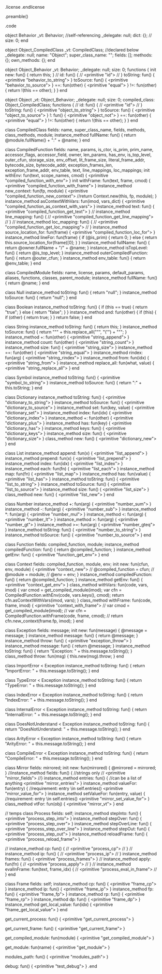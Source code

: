 .license
.endlicense

.preamble()

.code

  object Behavior
    _vt: Behavior; //self-referencing
    _delegate: null;
    dict: {};
//    size: 0;
  end

  object Object_CompiledClass
    _vt: CompiledClass; //declared below
    _delegate: null;
    name: "Object";
    super_class_name: "";
    fields: [];
    methods: {};
    own_methods: {};
  end

  object Object_Behavior
    _vt: Behavior;
    _delegate: null;
    size: 0;
    functions {
      init new: fun() {
        return this;
      }
       // id: fun() {
       //   <primitive "id">
       // }
       toString: fun() {
         <primitive "behavior_to_string">
       }
       toSource: fun() {
         <primitive "behavior_to_source">
       }
       ==: fun(other) {
         <primitive "equal">
       }
       !=: fun(other) {
         return !(this == other);
       }
    }
  end

  object Object
    _vt: Object_Behavior;
    _delegate: null;
    size: 0;
    compiled_class: Object_CompiledClass;
    functions {
       // id: fun() {
       //   <primitive "id">
       // }
       toString: fun() {
         <primitive "object_to_string">
       }
       toSource: fun() {
         <primitive "object_to_source">
       }
       !: fun() {
         <primitive "object_not">
       }
       ==: fun(other) {
         <primitive "equal">
       }
       !=: fun(other) {
         return !(this == other);
       }
    }
  end

  class CompiledClass
    fields: name, super_class_name, fields,
            methods, class_methods, module;
    instance_method fullName: fun() {
      return @module.fullName() + ":" + @name;
    }
  end

  class CompiledFunction
   fields: name, params, is_ctor, is_prim, prim_name, accessor_flags,
           accessor_field, owner, len_params, has_env, is_top_level,
           outer_cfun, storage_size, env_offset, lit_frame_size,
           literal_frame_addr, bytecode_size, bytecode_addr,
           exception_frames_len, exception_frame_addr,
           env_table, text, line_mappings,
           loc_mappings;
    init withEnv: fun(text, scope_names, cmod) {
      <primitive "compiled_function_with_env">
    }
    init withFrame: fun(text, frame, cmod) {
      <primitive "compiled_function_with_frame">
    }
    instance_method new_context: fun(fp, module) {
      <primitive "compiled_function_new_context">
      //return Context.new(this, fp, module);
    }
    instance_method asContextWithVars: fun(imod, vars_dict) {
      <primitive "compiled_function_as_context_with_vars">
    }
    instance_method text: fun() {
      <primitive "compiled_function_get_text">
    }
    // instance_method line_mapping: fun() {
    //   <primitive "compiled_function_get_line_mapping">
    // }
    // instance_method loc_mapping: fun() {
    //   <primitive "compiled_function_get_loc_mapping">
    // }
    instance_method source_location_for: fun(frame) {
      <primitive "compiled_function_loc_for">
    }
    instance_method lineFor: fun(frame) {
      if (@is_prim) {
        return 0;
      } else {
        return this.source_location_for(frame)[0];
      }
    }
    instance_method fullName: fun() {
      return @owner.fullName + "/" + @name;
    }
    instance_method isTopLevel: fun() {
      return @is_top_level;
    }
    instance_method outerCompiledFunction: fun() {
      return @outer_cfun;
    }
    instance_method env_table: fun() {
      return @env_table;
    }
  end

  class CompiledModule
   fields: name, license, params, default_params, aliases, functions, classes,
           parent_module;
  instance_method fullName: fun() {
    return @name;
  }
  end

  class Null
    instance_method toString: fun() {
      return "null";
    }
    instance_method toSource: fun() {
      return "null";
    }
  end

  class Boolean
  instance_method toString: fun() {
    if (this == true) {
      return "true";
    } else {
      return "false";
    }
  }
  instance_method and: fun(other) {
    if (this) {
      if (other) {
         return true;
      }
    }
    return false;
  }
  end

  class String
  instance_method toString: fun() {
    return this;
  }
  instance_method toSource: fun() {
    return "\"" + this.replace_all("\"", "\\"") + "\"";
  }
  instance_method +: fun(other) {
    <primitive "string_append">
  }
  instance_method count: fun(other) {
    <primitive "string_count">
  }
  instance_method size: fun() {
    <primitive "string_size">
  }
  instance_method ==: fun(other) {
    <primitive "string_equal">
  }
  instance_method rindex: fun(arg) {
    <primitive "string_rindex">
  }
  instance_method from: fun(idx) {
    <primitive "string_from">
  }
  instance_method replace_all: fun(what, value) {
    <primitive "string_replace_all">
  }
  end

  class Symbol
  instance_method toString: fun() {
    <primitive "symbol_to_string">
  }
  instance_method toSource: fun() {
    return ":" + this.toString;
  }
  end

  class Dictionary
  instance_method toString: fun() {
    <primitive "dictionary_to_string">
  }
  instance_method toSource: fun() {
    <primitive "dictionary_to_source">
  }
  instance_method set: fun(key, value) {
    <primitive "dictionary_set">
  }
  instance_method index: fun(idx) {
    <primitive "dictionary_index">
  }
  instance_method +: fun(other) {
    <primitive "dictionary_plus">
  }
  instance_method has: fun(key) {
    <primitive "dictionary_has">
  }
  instance_method keys: fun() {
    <primitive "dictionary_keys">
  }
  instance_method size: fun() {
    <primitive "dictionary_size">
  }
  class_method new: fun() {
    <primitive "dictionary_new">
  }
  end

  class List
  instance_method append: fun(x) {
    <primitive "list_append">
  }
  instance_method prepend: fun(x) {
    <primitive "list_prepend">
  }
  instance_method index: fun(idx) {
    <primitive "list_index">
  }
  instance_method each: fun(fn) {
    <primitive "list_each">
  }
  instance_method map: fun(fn) {
    <primitive "list_map">
  }
  instance_method has: fun(value) {
    <primitive "list_has">
  }
  instance_method toString: fun() {
    <primitive "list_to_string">
  }
  instance_method toSource: fun() {
    <primitive "list_to_source">
  }
  instance_method size: fun() {
    <primitive "list_size">
  }
  class_method new: fun() {
    <primitive "list_new">
  }
  end

  class Number
    instance_method +: fun(arg) {
      <primitive "number_sum">
    }
    instance_method -: fun(arg) {
      <primitive "number_sub">
    }
    instance_method *: fun(arg) {
      <primitive "number_mul">
    }
    instance_method <: fun(arg) {
      <primitive "number_lt">
    }
    instance_method >: fun(arg) {
      <primitive "number_gt">
    }
    instance_method >=: fun(arg) {
      <primitive "number_gteq">
    }
    instance_method toString: fun() {
      <primitive "number_to_string">
    }
    instance_method toSource: fun() {
      <primitive "number_to_source">
    }
  end


  class Function
    fields: compiled_function, module;
    instance_method compiledFunction: fun() {
      return @compiled_function;
    }
    instance_method getEnv: fun() {
      <primitive "function_get_env">
    }
  end

  class Context
  fields: compiled_function, module, env;
  init new: fun(cfun, env, module) {
    <primitive "context_new">
    // @compiled_function = cfun;
    // @module = module;
    // @env = env;
  }
  instance_method compiledFunction: fun() {
    return @compiled_function;
  }
  instance_method getEnv: fun() {
    <primitive "context_get_env">
  }
  class_method withVars: fun(code, vars, imod) {
    var cmod = get_compiled_module(imod);
    var cfn = CompiledFunction.withEnv(code, vars.keys(), cmod);
    return cfn.asContextWithVars(imod, vars);
  }
  class_method withFrame: fun(code, frame, imod) {
    <primitive "context_with_frame">
    // var cmod = get_compiled_module(imod);
    // var cfn = CompiledFunction.withFrame(code, frame, cmod);
    // return cfn.new_context(frame.fp, imod);
  }
  end

class Exception
  fields: message;
  init new: fun(message) {
    @message = message;
  }
  instance_method message: fun() {
    return @message;
  }
  instance_method throw: fun() {
    <primitive "exception_throw">
  }
  instance_method message: fun() {
    return @message;
  }
  instance_method toString: fun() {
    return "Exception: " + this.message.toString();
  }
  class_method throw: fun(msg) {
    this.new(msg).throw;
  }
end

class ImportError < Exception
  instance_method toString: fun() {
    return "ImportError: " + this.message.toString();
  }
end

class TypeError < Exception
  instance_method toString: fun() {
    return "TypeError: " + this.message.toString();
  }
end

class IndexError < Exception
  instance_method toString: fun() {
    return "IndexError: " + this.message.toString();
  }
end

class InternalError < Exception
  instance_method toString: fun() {
    return "InternalError: " + this.message.toString();
  }
end


class DoesNotUnderstand < Exception
  instance_method toString: fun() {
    return "DoesNotUnderstand: " + this.message.toString();
  }
end

class ArityError < Exception
  instance_method toString: fun() {
    return "ArityError: " + this.message.toString();
  }
end

class CompileError < Exception
  instance_method toString: fun() {
    return "CompileError: " + this.message.toString();
  }
end

  class Mirror
    fields: mirrored;
    init new: fun(mirrored) {
      @mirrored = mirrored;
    }
    //instance_method fields: fun() { //strings only
    //  <primitive "mirror_fields">
    //}
    instance_method entries: fun() { //can be a list of anything
      <primitive "mirror_entries">
    }
    instance_method valueFor: fun(entry) { //requirement: entry \in self.entries()
      <primitive "mirror_value_for">
    }
    instance_method setValueFor: fun(entry, value) { //requirement: entry \in self.entries()
      <primitive "mirror_set_value_for">
    }
    class_method vtFor: fun(obj) {
      <primitive "mirror_vt">
    }
  end


// temps
  class Process
    fields: self;
  instance_method stepInto: fun() {
    <primitive "process_step_into">
  }
  instance_method stepOver: fun() {
    <primitive "process_step_over">
  }
  instance_method stepOverLine: fun() {
    <primitive "process_step_over_line">
  }
  instance_method stepOut: fun() {
    <primitive "process_step_out">
  }
  instance_method reloadFrame: fun() {
    <primitive "process_reload_frame">
  }

  // instance_method cp: fun() {
  //   <primitive "process_cp">
  // }
  // instance_method ip: fun() {
  //   <primitive "process_ip">
  // }
  instance_method frames: fun() {
    <primitive "process_frames">
  }
  // instance_method apply: fun(fn) {
  //   <primitive "process_apply">
  // }
  // instance_method evalInFrame: fun(text, frame_idx) {
  //   <primitive "process_eval_in_frame">
  // }
  end

  class Frame
  fields: self;
  instance_method cp: fun() {
    <primitive "frame_cp">
  }
  instance_method ip: fun() {
    <primitive "frame_ip">
  }
  instance_method fp: fun() {
    <primitive "frame_fp">
  }
  instance_method rp: fun() {
    <primitive "frame_rp">
  }
  instance_method dp: fun() {
    <primitive "frame_dp">
  }
  instance_method get_local_value: fun(idx) {
    <primitive "frame_get_local_value">
  }
  end

  get_current_process: fun() {
    <primitive "get_current_process">
  }

  get_current_frame: fun() {
    <primitive "get_current_frame">
  }

  get_compiled_module: fun(module) {
    <primitive "get_compiled_module">
  }

  get_module: fun(name) {
    <primitive "get_module">
  }

  modules_path: fun() {
     <primitive "modules_path">
  }

  debug: fun() {
     <primitive "test_debug">
  }
.end
